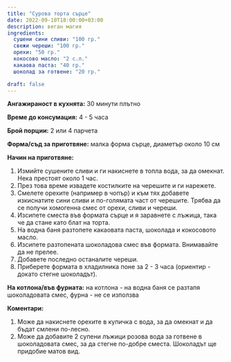 ```yaml
---
title: "Сурова торта сърце"
date: 2022-09-10T18:00:00+03:00
description: веган магия
ingredients:
  сушени сини сливи: "100 гр."
  свежи череши: "100 гр."
  орехи: "50 гр."
  кокосово масло: "2 с.л."
  какаова паста: "40 гр."
  шоколад за готвене: "20 гр."

draft: false
---
```


**Ангажираност в кухнята:** 30 минути плътно

**Време до консумация:** 4 - 5 часа

**Брой порции:** 2 или 4 парчета

**Форма/съд за приготвяне:** малка форма сърце, диаметър около 10 см

**Начин на приготвяне:**

1. Измийте сушените сливи и ги накиснете в топла вода, за да омекнат. Нека престоят около 1 час.
2. През това време извадете костилките на черешите и ги нарежете.
3. Смелете орехите (например в чопър) и към тях добавете изкиснатите сини сливи и по-голямата част от черешите. Трябва да се получи хомогенна смес от орехи, сливи и череши.
4. Изсипете сместа във формата сърце и я заравнете с лъжица, така че да стане като блат на торта.
5. На водна баня разтопете какаовата паста, шоколада и кокосовото масло.
6. Изсипете разтопената шоколадова смес във формата. Внимавайте да не прелее.
7. Добавете последно останалите череши. 
8. Приберете формата в хладилника поне за 2 - 3 часа (ориентир - докато стегне шоколадът).


**На котлона/във фурната:** на котлона - на водна баня се разтапя шоколадовата смес, фурна - не се използва


**Коментари:** 
1. Може да накиснете орехите в купичка с вода, за да омекнат и да бъдат смлени по-лесно.
2. Може да добавите 2 супени лъжици розова вода за готвене в шоколадовата смес, за да стегне по-добре сместа. Шоколадът ще придобие матов вид.